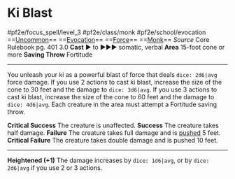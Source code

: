 # Ki Blast
#pf2e/focus_spell/level_3 #pf2e/class/monk #pf2e/school/evocation 
==[Uncommon](../../../rules/traits/uncommon.md)== ==[Evocation](../../../rules/traits/evocation.md)== ==[Force](../../../rules/traits/force.md)== ==[Monk](../../../rules/traits/monk.md)==
*Source* Core Rulebook pg. 401 3.0
**Cast** ► to ►►► somatic, verbal
**Area** 15-foot cone or more
**Saving Throw** Fortitude

---
You unleash your ki as a powerful blast of force that deals `dice: 2d6|avg` force damage. If you use 2 actions to cast ki blast, increase the size of the cone to 30 feet and the damage to `dice: 3d6|avg`. If you use 3 actions to cast ki blast, increase the size of the cone to 60 feet and the damage to `dice: 4d6|avg`. Each creature in the area must attempt a Fortitude saving throw.

**Critical Success** The creature is unaffected.
**Success** The creature takes half damage.
**Failure** The creature takes full damage and is [pushed](../../../Rules/Forced%20Movement.md) 5 feet.
**Critical Failure** The creature takes double damage and is pushed 10 feet.

<hr>

**Heightened (+1)** The damage increases by `dice: 1d6|avg`, or by `dice: 2d6|avg` if you use 2 or 3 actions.